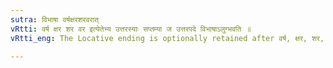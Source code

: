 ```yaml
---
sutra: विभाषा वर्षक्षरशरवरात्
vRtti: वर्ष क्षर शर वर इत्येतेभ्य उत्तरस्याः सप्तम्या ज उत्तरपदे विभाषाऽलुग्भवति ॥
vRtti_eng: The Locative ending is optionally retained after वर्ष, क्षर, शर, and वर when ज follows.

---
```

